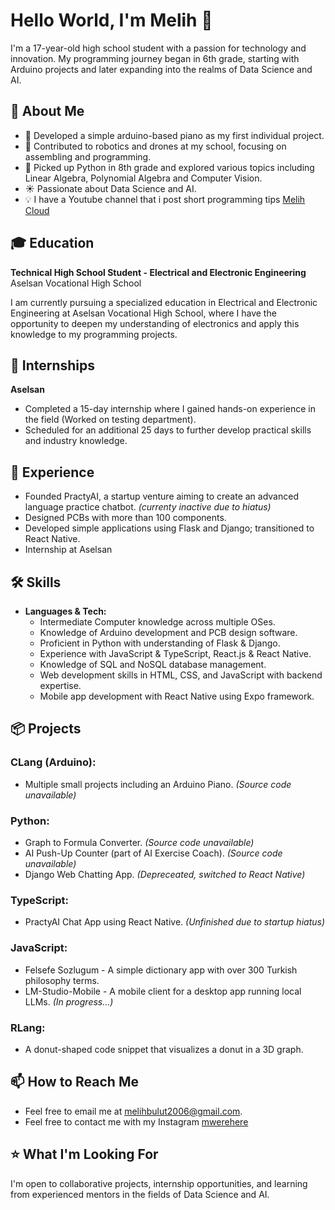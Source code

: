 
# Hello World, I'm Melih 👋

I'm a 17-year-old high school student with a passion for technology and innovation. My programming journey began in 6th grade, starting with Arduino projects and later expanding into the realms of Data Science and AI.

## 🚀 About Me
- 🎹 Developed a simple arduino-based piano as my first individual project.
- 🤖 Contributed to robotics and drones at my school, focusing on assembling and programming.
- 🐍 Picked up Python in 8th grade and explored various topics including Linear Algebra, Polynomial Algebra and Computer Vision.
- ☀️ Passionate about Data Science and AI.
- 💡 I have a Youtube channel that i post short programming tips [Melih Cloud](https://www.youtube.com/channel/UCH-imX_K8fvcHKb-Jelt9nQ)

## 🎓 Education

**Technical High School Student - Electrical and Electronic Engineering**
Aselsan Vocational High School

I am currently pursuing a specialized education in Electrical and Electronic Engineering at Aselsan Vocational High School, where I have the opportunity to deepen my understanding of electronics and apply this knowledge to my programming projects.

## 💼 Internships

**Aselsan**
- Completed a 15-day internship where I gained hands-on experience in the field (Worked on testing department).
- Scheduled for an additional 25 days to further develop practical skills and industry knowledge.

## 💼 Experience
- Founded PractyAI, a startup venture aiming to create an advanced language practice chatbot. *(currenty inactive due to hiatus)*
- Designed PCBs with more than 100 components.
- Developed simple applications using Flask and Django; transitioned to React Native.
- Internship at Aselsan

## 🛠 Skills
- **Languages & Tech:**
  - Intermediate Computer knowledge across multiple OSes.
  - Knowledge of Arduino development and PCB design software.
  - Proficient in Python with understanding of Flask & Django.
  - Experience with JavaScript & TypeScript, React.js & React Native.
  - Knowledge of SQL and NoSQL database management.
  - Web development skills in HTML, CSS, and JavaScript with backend expertise.
  - Mobile app development with React Native using Expo framework.

## 📦 Projects
### CLang (Arduino):
- Multiple small projects including an Arduino Piano. *(Source code unavailable)*

### Python:
- Graph to Formula Converter. *(Source code unavailable)*
- AI Push-Up Counter (part of AI Exercise Coach). *(Source code unavailable)*
- Django Web Chatting App. *(Depreceated, switched to React Native)*

### TypeScript:
- PractyAI Chat App using React Native. *(Unfinished due to startup hiatus)*

### JavaScript:
- Felsefe Sozlugum - A simple dictionary app with over 300 Turkish philosophy terms.
- LM-Studio-Mobile - A mobile client for a desktop app running local LLMs. *(In progress...)*

### RLang:
- A donut-shaped code snippet that visualizes a donut in a 3D graph.

## 📫 How to Reach Me
- Feel free to email me at [melihbulut2006@gmail.com](mailto:melihbulut2006@gmail.com).
- Feel free to contact me with my Instagram  [mwerehere](https://instagram.com/mwerehere) 

## ⭐️ What I'm Looking For 
I'm open to collaborative projects, internship opportunities, and learning from experienced mentors in the fields of Data Science and AI.

